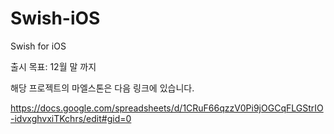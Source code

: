 # Swish-iOS
Swish for iOS

출시 목표: 12월 말 까지

해당 프로젝트의 마엘스톤은 다음 링크에 있습니다.

https://docs.google.com/spreadsheets/d/1CRuF66qzzV0Pi9jOGCqFLGStrIO-idvxghvxiTKchrs/edit#gid=0
